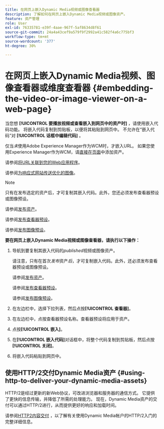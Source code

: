 ```yaml
---
title: 在网页上嵌入Dynamic Media视频或图像查看器
description: 了解如何在网页上嵌入Dynamic Media视频或图像资产。
feature: 资产管理
role: User
exl-id: 76335781-e39f-4aae-967f-5af8634d8f61
source-git-commit: 24a4a43cef9a579f9f2992a41c582f4a6c775bf3
workflow-type: tm+mt
source-wordcount: '377'
ht-degree: 30%

---
```


# 在网页上嵌入Dynamic Media视频、图像查看器或维度查看器 {#embedding-the-video-or-image-viewer-on-a-web-page}

当您想 **[!UICONTROL 要播放视频或查看嵌入到网页中的资产时]** ，请使用嵌入代码功能。 将嵌入代码复制到剪贴板，以便将其粘贴到网页中。 不允许在“嵌入代码”对 **[!UICONTROL 话框中编辑代码]** 。

仅当&#x200B;_未_&#x200B;使用Adobe Experience Manager作为WCM时，才嵌入URL。 如果您使用Experience Manager作为WCM，请[直接在页面](adding-dynamic-media-assets-to-pages.md)中添加资产。

请参阅[将URL关联到您的Web应用程序](linking-urls-to-yourwebapplication.md)。

请参阅[为响应式网站传送优化的图像](responsive-site.md)。

>[!NOTE]
>
>只有在发布选定的资产后，才可复制其嵌入代码。此外，您还必须发布查看器预设或图像预设。
>
>请参阅[发布资产](publishing-dynamicmedia-assets.md)。
>
>请参阅[发布查看器预设](managing-viewer-presets.md#publishing-viewer-presets)。
>
>请参阅[发布图像预设](managing-image-presets.md#publishing-image-presets)。

**要在网页上嵌入Dynamic Media视频或图像查看器，请执行以下操作：**

1. 导航到要复制其嵌入代码的&#x200B;*published*&#x200B;视频或图像资产。

   请注意，只有在首次&#x200B;*发布*&#x200B;资产&#x200B;*后*，才可复制嵌入代码。此外，还必须发布查看器预设或图像预设。

   请参阅[发布资产](publishing-dynamicmedia-assets.md)。

   请参阅[发布查看器预设](managing-viewer-presets.md#publishing-viewer-presets)。

   请参阅[发布图像预设](managing-image-presets.md#publishing-image-presets)。

1. 在左边栏中，选择下拉列表，然后点按&#x200B;**[!UICONTROL 查看器]**。
1. 在左边栏中，点按查看器预设名称。查看器预设将应用于资产。
1. 点按&#x200B;**[!UICONTROL 嵌入]**。
1. 在&#x200B;**[!UICONTROL 嵌入代码]**&#x200B;对话框中，将整个代码复制到剪贴板，然后点按&#x200B;**[!UICONTROL 关闭]**。
1. 将嵌入代码粘贴到网页中。

## 使用HTTP/2交付Dynamic Media资产 {#using-http-to-deliver-your-dynamic-media-assets}

HTTP/2是经过更新的新Web协议，可改进浏览器和服务器的通信方式。 它提供了更快的信息传输，并降低了所需的处理能力。 现在，Dynamic Media资产的交付可以通过HTTP/2进行，从而提供更好的响应和加载时间。

请参阅[HTTP2内容交付](http2faq.md) ，以了解有关使用Dynamic Media帐户的HTTP/2入门的完整详细信息。
